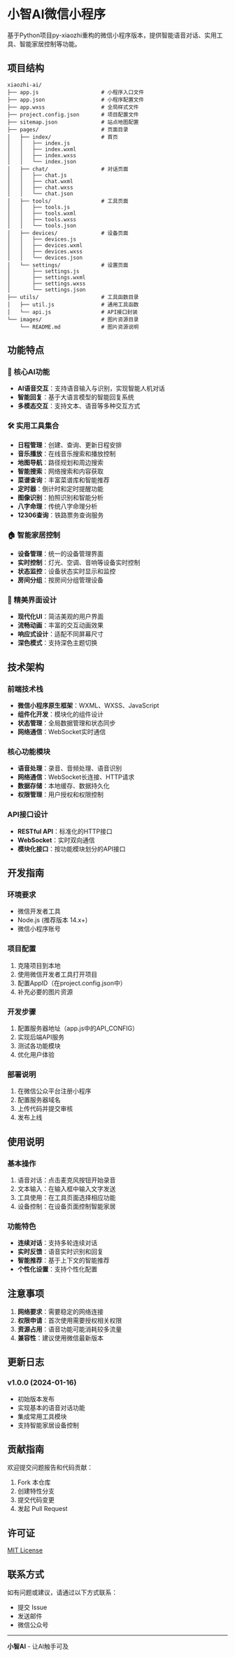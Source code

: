 # 小智AI微信小程序

基于Python项目py-xiaozhi重构的微信小程序版本，提供智能语音对话、实用工具、智能家居控制等功能。

## 项目结构

```
xiaozhi-ai/
├── app.js                    # 小程序入口文件
├── app.json                  # 小程序配置文件
├── app.wxss                  # 全局样式文件
├── project.config.json       # 项目配置文件
├── sitemap.json              # 站点地图配置
├── pages/                    # 页面目录
│   ├── index/                # 首页
│   │   ├── index.js
│   │   ├── index.wxml
│   │   ├── index.wxss
│   │   └── index.json
│   ├── chat/                 # 对话页面
│   │   ├── chat.js
│   │   ├── chat.wxml
│   │   ├── chat.wxss
│   │   └── chat.json
│   ├── tools/                # 工具页面
│   │   ├── tools.js
│   │   ├── tools.wxml
│   │   ├── tools.wxss
│   │   └── tools.json
│   ├── devices/              # 设备页面
│   │   ├── devices.js
│   │   ├── devices.wxml
│   │   ├── devices.wxss
│   │   └── devices.json
│   └── settings/             # 设置页面
│       ├── settings.js
│       ├── settings.wxml
│       ├── settings.wxss
│       └── settings.json
├── utils/                    # 工具函数目录
│   ├── util.js               # 通用工具函数
│   └── api.js                # API接口封装
└── images/                   # 图片资源目录
    └── README.md             # 图片资源说明
```

## 功能特点

### 🎯 核心AI功能
- **AI语音交互**：支持语音输入与识别，实现智能人机对话
- **智能回复**：基于大语言模型的智能回复系统
- **多模态交互**：支持文本、语音等多种交互方式

### 🛠️ 实用工具集合
- **日程管理**：创建、查询、更新日程安排
- **音乐播放**：在线音乐搜索和播放控制
- **地图导航**：路径规划和周边搜索
- **智能搜索**：网络搜索和内容获取
- **菜谱查询**：丰富菜谱库和智能推荐
- **定时器**：倒计时和定时提醒功能
- **图像识别**：拍照识别和智能分析
- **八字命理**：传统八字命理分析
- **12306查询**：铁路票务查询服务

### 🏠 智能家居控制
- **设备管理**：统一的设备管理界面
- **实时控制**：灯光、空调、音响等设备实时控制
- **状态监控**：设备状态实时显示和监控
- **房间分组**：按房间分组管理设备

### 🎨 精美界面设计
- **现代化UI**：简洁美观的用户界面
- **流畅动画**：丰富的交互动画效果
- **响应式设计**：适配不同屏幕尺寸
- **深色模式**：支持深色主题切换

## 技术架构

### 前端技术栈
- **微信小程序原生框架**：WXML、WXSS、JavaScript
- **组件化开发**：模块化的组件设计
- **状态管理**：全局数据管理和状态同步
- **网络通信**：WebSocket实时通信

### 核心功能模块
- **语音处理**：录音、音频处理、语音识别
- **网络通信**：WebSocket长连接、HTTP请求
- **数据存储**：本地缓存、数据持久化
- **权限管理**：用户授权和权限控制

### API接口设计
- **RESTful API**：标准化的HTTP接口
- **WebSocket**：实时双向通信
- **模块化接口**：按功能模块划分的API接口

## 开发指南

### 环境要求
- 微信开发者工具
- Node.js (推荐版本 14.x+)
- 微信小程序账号

### 项目配置
1. 克隆项目到本地
2. 使用微信开发者工具打开项目
3. 配置AppID（在project.config.json中）
4. 补充必要的图片资源

### 开发步骤
1. 配置服务器地址（app.js中的API_CONFIG）
2. 实现后端API服务
3. 测试各功能模块
4. 优化用户体验

### 部署说明
1. 在微信公众平台注册小程序
2. 配置服务器域名
3. 上传代码并提交审核
4. 发布上线

## 使用说明

### 基本操作
1. 语音对话：点击麦克风按钮开始录音
2. 文本输入：在输入框中输入文字发送
3. 工具使用：在工具页面选择相应功能
4. 设备控制：在设备页面控制智能家居

### 功能特色
- **连续对话**：支持多轮连续对话
- **实时反馈**：语音实时识别和回复
- **智能推荐**：基于上下文的智能推荐
- **个性化设置**：支持个性化配置

## 注意事项

1. **网络要求**：需要稳定的网络连接
2. **权限申请**：首次使用需要授权相关权限
3. **资源占用**：语音功能可能消耗较多流量
4. **兼容性**：建议使用微信最新版本

## 更新日志

### v1.0.0 (2024-01-16)
- 初始版本发布
- 实现基本的语音对话功能
- 集成常用工具模块
- 支持智能家居设备控制

## 贡献指南

欢迎提交问题报告和代码贡献：

1. Fork 本仓库
2. 创建特性分支
3. 提交代码变更
4. 发起 Pull Request

## 许可证

[MIT License](LICENSE)

## 联系方式

如有问题或建议，请通过以下方式联系：

- 提交 Issue
- 发送邮件
- 微信公众号

---

**小智AI** - 让AI触手可及
